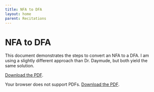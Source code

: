 ```yaml
---
title: NFA to DFA
layout: home
parent: Recitations
---
```


# NFA to DFA

This document demonstrates the steps to convert an NFA to a DFA. I am using a slightly different approach than Dr. Daymude, but both yield the same solution.

<a href="{{ site.baseurl }}/assets/nfa-dfa.pdf">Download the PDF</a>.

<object data="{{ site.baseurl }}/assets/nfa-dfa.pdf" type="application/pdf" width="100%" height="1024px">
    <p>Your browser does not support PDFs. <a href="{{ site.baseurl }}/assets/nfa-dfa.pdf">Download the PDF</a>.</p>
</object>